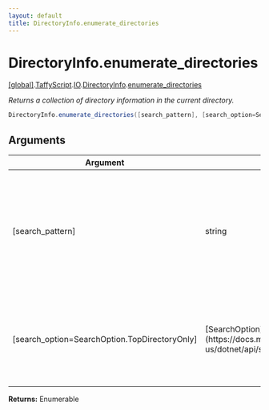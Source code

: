 ```yaml
---
layout: default
title: DirectoryInfo.enumerate_directories
---
```


# DirectoryInfo.enumerate_directories

[\[global\]]({{site.baseurl}}/docs/).[TaffyScript]({{site.baseurl}}/docs/TaffyScript/).[IO]({{site.baseurl}}/docs/TaffyScript/IO/).[DirectoryInfo]({{site.baseurl}}/docs/TaffyScript/IO/DirectoryInfo/).[enumerate_directories]({{site.baseurl}}/docs/TaffyScript/IO/DirectoryInfo/enumerate_directories/)

_Returns a collection of directory information in the current directory._

```cs
DirectoryInfo.enumerate_directories([search_pattern], [search_option=SearchOption.TopDirectoryOnly])
```

## Arguments

<table>
  <col width="15%">
  <col width="15%">
  <thead>
    <tr>
      <th>Argument</th>
      <th>Type</th>
      <th>Description</th>
    </tr>
  </thead>
  <tbody>
    <tr>
      <td>[search_pattern]</td>
      <td>string</td>
      <td>The search string to compare against the names of directories. Can contain literal path characters and the wildcards * and ?</td>
    </tr>
    <tr>
      <td>[search_option=SearchOption.TopDirectoryOnly]</td>
      <td>[SearchOption](https://docs.microsoft.com/en-us/dotnet/api/system.io.searchoption)</td>
      <td>Specifies whether the search operation should only include the current directory or all subdirectories.</td>
    </tr>
  </tbody>
</table>

**Returns:** Enumerable
